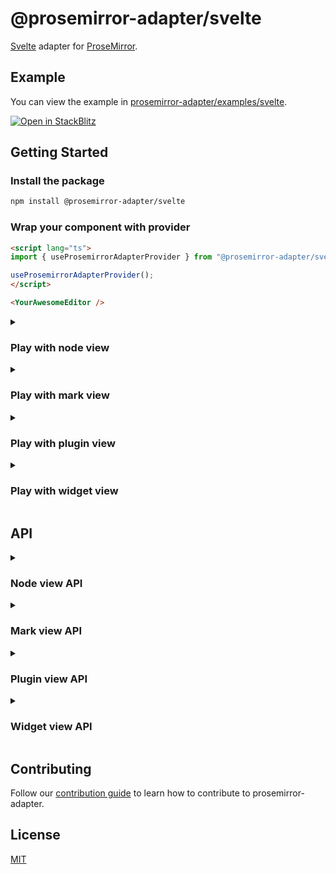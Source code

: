 # @prosemirror-adapter/svelte

[Svelte](https://svelte.dev/) adapter for [ProseMirror](https://prosemirror.net/).

## Example

You can view the example in [prosemirror-adapter/examples/svelte](../../examples/svelte/).

[![Open in StackBlitz](https://developer.stackblitz.com/img/open_in_stackblitz.svg)](https://stackblitz.com/github/Saul-Mirone/prosemirror-adapter/tree/main/examples/svelte)

## Getting Started

### Install the package

```bash
npm install @prosemirror-adapter/svelte
```

### Wrap your component with provider

```html
<script lang="ts">
import { useProsemirrorAdapterProvider } from "@prosemirror-adapter/svelte";

useProsemirrorAdapterProvider();
</script>

<YourAwesomeEditor />
```

<details>

<summary>

### Play with node view

</summary>

In this section we will implement a node view for paragraph node.

#### Build component for [node view](https://prosemirror.net/docs/ref/#view.NodeView)

```html
<script lang="ts">
import { useNodeViewContext } from "@prosemirror-adapter/svelte";
let selected = false;

const contentRef = useNodeViewContext('contentRef');
const selectedStore = useNodeViewContext('selected');
selectedStore.subscribe((value) => {
  selected = value;
})

</script>

<div use:contentRef class:selected={selected} />

<style>
.selected {
  outline: blue solid 1px;
}
</style>
```

#### Bind node view components with prosemirror

```html
<script lang="ts">
import { useNodeViewFactory } from '@prosemirror-adapter/svelte'
import Paragraph from './Paragraph.svelte'

const nodeViewFactory = useNodeViewFactory()

const editor = (element: HTMLElement) => {
  const editorView = new EditorView(element, {
    state: YourProsemirrorEditorState,
    nodeViews: {
      paragraph: nodeViewFactory({
        component: Paragraph,
        // Optional: add some options
        as: 'div',
        contentAs: 'p',
      }),
    },
  })
}
</script>

<div use:editor />
```

🚀 Congratulations! You have built your first svelte node view with prosemirror-adapter.

</details>

<details>

<summary>

### Play with mark view

</summary>

In this section we will implement a mark view for links that changes color periodically.

#### Build component for mark view

```svelte
<script lang="ts">
import { onMount, onDestroy } from 'svelte'
import { useMarkViewContext } from '@prosemirror-adapter/svelte'

const colors = [
  '#f06292', '#ba68c8', '#9575cd', '#7986cb', '#64b5f6',
  '#4fc3f7', '#4dd0e1', '#4db6ac', '#81c784', '#aed581',
  '#ffb74d', '#ffa726', '#ff8a65', '#d4e157', '#ffd54f',
  '#ffecb3',
]

function pickRandomColor() {
  return colors[Math.floor(Math.random() * colors.length)]
}

const { mark, contentRef } = useMarkViewContext()
let color = colors[0]
const href = $mark.attrs.href as string
const title = $mark.attrs.title as string | null

let interval: ReturnType<typeof setInterval>

onMount(() => {
  interval = setInterval(() => {
    color = pickRandomColor()
  }, 1000)
})

onDestroy(() => {
  clearInterval(interval)
})
</script>

<a
  {href}
  use:contentRef
  style="color: {color}; transition: color 1s ease-in-out"
  title={title || undefined}
/>
```

#### Bind mark view components with prosemirror

```svelte
<script lang="ts">
import { useMarkViewFactory } from '@prosemirror-adapter/svelte'
import { Plugin } from 'prosemirror-state'
import Link from './Link.svelte'

const markViewFactory = useMarkViewFactory()

function editorRef(element: HTMLElement) {
  if (!element || element.firstChild)
    return

  const editorView = new EditorView(element, {
    state: EditorState.create({
      schema: YourProsemirrorSchema,
      plugins: [
        new Plugin({
          props: {
            markViews: {
              link: markViewFactory({
                component: Link,
              }),
            },
          },
        }),
      ]
    })
  })
}
</script>

<div class="editor" bind:this={editorRef} />
```

🚀 Congratulations! You have built your first svelte mark view with prosemirror-adapter.

</details>

<details>

<summary>

### Play with plugin view

</summary>

In this section we will implement a plugin view that will display the size of the document.

#### Build component for [plugin view](https://prosemirror.net/docs/ref/#state.PluginView)

```html
<script lang="ts">
import { usePluginViewContext } from '@prosemirror-adapter/svelte'
const viewStore = usePluginViewContext('view');
let size = 0;

viewStore.subscribe(view => {
  size = view.state.doc.nodeSize;
})
</script>

<div>Size for document: { size }</div>
```

#### Bind plugin view components with prosemirror

```html
<script lang="ts">
import { usePluginViewFactory } from '@prosemirror-adapter/svelte'
import { Plugin } from 'prosemirror-state'
import Size from './Size.svelte'

const pluginViewFactory = usePluginViewFactory()

const editor = (element: HTMLElement) => {
  const editorView = new EditorView(element, {
    state: EditorState.create({
      schema: YourProsemirrorSchema,
      plugins: [
        new Plugin({
          view: pluginViewFactory({
            component: Size,
          }),
        }),
      ]
    })
  })
}
</script>

<div use:editor />
```

🚀 Congratulations! You have built your first svelte plugin view with prosemirror-adapter.

</details>

<details>

<summary>

### Play with widget view

</summary>

In this section we will implement a widget view that will add hashes for heading when selected.

#### Build component for [widget decoration view](https://prosemirror.net/docs/ref/#view.Decoration%5Ewidget)

```html
<script lang="ts">
  import { useWidgetViewContext } from '@prosemirror-adapter/svelte'

  const spec = useWidgetViewContext('spec')
  const level = spec?.level
  const hashes = Array(level || 0).fill('#').join('')
</script>

<span class="hash">{hashes}</span>

<style>
  .hash {
    color: blue;
    margin-right: 6px;
  }
</style>
```

#### Bind widget view components with prosemirror

```html
<script lang="ts">
import { useWidgetViewFactory } from '@prosemirror-adapter/svelte'
import { Plugin } from 'prosemirror-state'
import Hashes from './Hashes.svelte'

const widgetViewFactory = useWidgetViewFactory()

const editor = (element: HTMLElement) => {
  const getHashWidget = widgetViewFactory({
    as: 'i',
    component: Hashes,
  })

  const editorView = new EditorView(element, {
    state: EditorState.create({
      schema: YourProsemirrorSchema,
      plugins: [
        new Plugin({
          props: {
            decorations(state) {
              const { $from } = state.selection
              const node = $from.node()
              if (node.type.name !== 'heading')
                return DecorationSet.empty

              const widget = getHashWidget($from.before() + 1, {
                side: -1,
                level: node.attrs.level,
              })

              return DecorationSet.create(state.doc, [widget])
            },
          },
        }),
      ]
    })
  })
}
</script>

<div use:editor />
```

🚀 Congratulations! You have built your first svelte widget view with prosemirror-adapter.

</details>

## API

<details>

<summary>

### Node view API

</summary>

#### useNodeViewFactory: () => (options: NodeViewFactoryOptions) => NodeView

```ts

type DOMSpec = string | HTMLElement | ((node: Node) => HTMLElement)

interface NodeViewFactoryOptions {
  // Component
  component: SvelteComponent

  // The DOM element to use as the root node of the node view.
  as?: DOMSpec
  // The DOM element that contains the content of the node.
  contentAs?: DOMSpec

  // Overrides: this part is equal to properties of [NodeView](https://prosemirror.net/docs/ref/#view.NodeView)
  update?: (node: Node, decorations: readonly Decoration[], innerDecorations: DecorationSource) => boolean | void
  ignoreMutation?: (mutation: ViewMutationRecord) => boolean | void
  selectNode?: () => void
  deselectNode?: () => void
  setSelection?: (anchor: number, head: number, root: Document | ShadowRoot) => void
  stopEvent?: (event: Event) => boolean
  destroy?: () => void

  // Called when the node view is updated.
  onUpdate?: () => void
}
```

#### useNodeViewContext: () => NodeViewContext

```ts

interface NodeViewContext {
  // The DOM element that contains the content of the node.
  contentRef: NodeViewContentRef

  // The prosemirror editor view.
  view: EditorView

  // Get prosemirror position of current node view.
  getPos: () => number | undefined

  // Set node.attrs of current node.
  setAttrs: (attrs: Attrs) => void

  // The prosemirror node for current node.
  node: Writable<Node>

  // The prosemirror decorations for current node.
  decorations: Writable<readonly Decoration[]>

  // The prosemirror inner decorations for current node.
  innerDecorations: Writable<DecorationSource>

  // Whether the node is selected.
  selected: Writable<boolean>
}
```

</details>

<details>

<summary>

### Mark view API

</summary>

#### useMarkViewFactory: () => (options: MarkViewFactoryOptions) => MarkView

```ts
type MarkViewDOMSpec = string | HTMLElement | ((mark: Mark) => HTMLElement)

interface MarkViewFactoryOptions {
  // Component
  component: SvelteComponent

  // The DOM element to use as the root node of the mark view
  as?: MarkViewDOMSpec

  // The DOM element that contains the content of the mark
  contentAs?: MarkViewDOMSpec

  // Called when the mark view is destroyed
  destroy?: () => void
}
```

#### useMarkViewContext: () => MarkViewContext

```ts
interface MarkViewContext {
  // The DOM element that contains the content of the mark
  contentRef: (node: HTMLElement) => void

  // The prosemirror editor view
  view: Writable<EditorView>

  // The prosemirror mark for current mark view
  mark: Writable<Mark>

  // Whether the mark is inline 
  inline: Writable<boolean>
}
```

</details>

<details>

<summary>

### Plugin view API

</summary>

#### usePluginViewFactory: () => (options: PluginViewFactoryOptions) => PluginView

```ts

interface PluginViewFactoryOptions {
  // Component
  component: SvelteComponent

  // The DOM element to use as the root node of the plugin view.
  // The `viewDOM` here means `EditorState.view.dom`.
  // By default, it will be `EditorState.view.dom.parentElement`.
  root?: (viewDOM: HTMLElement) => HTMLElement

  // Overrides: this part is equal to properties of [PluginView](https://prosemirror.net/docs/ref/#state.PluginView)
  update?: (view: EditorView, prevState: EditorState) => void
  destroy?: () => void
}
```

#### usePluginViewContext: () => PluginViewContext

```ts

interface PluginViewContext {
  // The prosemirror editor view.
  view: Writable<EditorView>

  // The previously prosemirror editor state.
  // Will be `undefined` when the plugin view is created.
  prevState: Writable<EditorState | undefined>
}
```

</details>

<details>

<summary>

### Widget view API

</summary>

#### useWidgetViewFactory: () => (options: WidgetViewFactoryOptions) => WidgetDecorationFactory

```ts

type WidgetDecorationFactory = (pos: number, spec?: WidgetDecorationSpec) => Decoration

interface WidgetViewFactoryOptions {
  // Component
  component: SvelteComponent

  // The DOM element to use as the root node of the widget view.
  as: string | HTMLElement
}
```


#### useWidgetViewContext: () => WidgetViewContext

```ts

interface WidgetViewContext {
  // The prosemirror editor view.
  view: EditorView

  // Get the position of the widget.
  getPos: () => number | undefined

  // Get the [spec](https://prosemirror.net/docs/ref/#view.Decoration^widget^spec) of the widget.
  spec?: WidgetDecorationSpec
}
```

</details>

## Contributing

Follow our [contribution guide](../../CONTRIBUTING.md) to learn how to contribute to prosemirror-adapter.

## License

[MIT](../../LICENSE)
